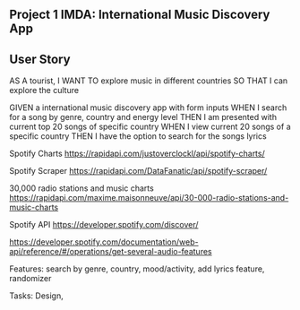 ## Project 1 IMDA: International Music Discovery App

## User Story
AS A tourist,
I WANT TO explore music in different countries
SO THAT I can explore the culture

GIVEN a international music discovery app with form inputs
WHEN I search for a song by genre, country and energy level
THEN I am presented with current top 20 songs of specific country
WHEN I view current 20 songs of a specific country 
THEN I have the option to search for the songs lyrics












Spotify Charts
https://rapidapi.com/justoverclockl/api/spotify-charts/


Spotify Scraper 
https://rapidapi.com/DataFanatic/api/spotify-scraper/


30,000 radio stations and music charts
https://rapidapi.com/maxime.maisonneuve/api/30-000-radio-stations-and-music-charts

Spotify API
https://developer.spotify.com/discover/


https://developer.spotify.com/documentation/web-api/reference/#/operations/get-several-audio-features


Features: 
search by genre, country, mood/activity, 
add lyrics feature, randomizer

Tasks:
Design, 
